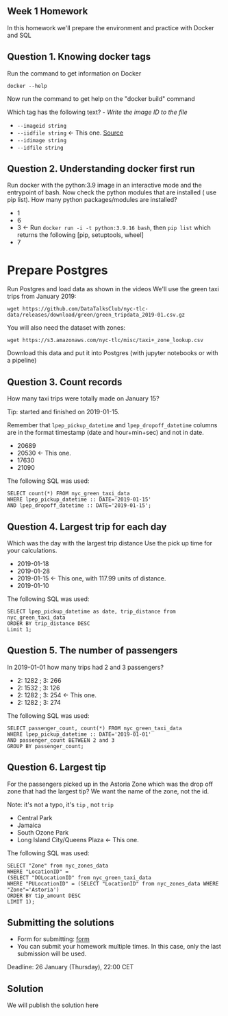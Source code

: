 ## Week 1 Homework

In this homework we'll prepare the environment 
and practice with Docker and SQL


## Question 1. Knowing docker tags

Run the command to get information on Docker 

```docker --help```

Now run the command to get help on the "docker build" command

Which tag has the following text? - *Write the image ID to the file* 

- `--imageid string`
- `--iidfile string` <- This one. [Source](https://docs.docker.com/engine/reference/commandline/image_build/) 
- `--idimage string`
- `--idfile string`


## Question 2. Understanding docker first run 

Run docker with the python:3.9 image in an interactive mode and the entrypoint of bash.
Now check the python modules that are installed ( use pip list). 
How many python packages/modules are installed?

- 1
- 6
- 3 <- Run `docker run -i -t python:3.9.16 bash`, then `pip list` which returns the following [pip, setuptools, wheel]
- 7

# Prepare Postgres

Run Postgres and load data as shown in the videos
We'll use the green taxi trips from January 2019:

```wget https://github.com/DataTalksClub/nyc-tlc-data/releases/download/green/green_tripdata_2019-01.csv.gz```

You will also need the dataset with zones:

```wget https://s3.amazonaws.com/nyc-tlc/misc/taxi+_zone_lookup.csv```

Download this data and put it into Postgres (with jupyter notebooks or with a pipeline)


## Question 3. Count records 

How many taxi trips were totally made on January 15?

Tip: started and finished on 2019-01-15. 

Remember that `lpep_pickup_datetime` and `lpep_dropoff_datetime` columns are in the format timestamp (date and hour+min+sec) and not in date.

- 20689
- 20530 <- This one. 
- 17630
- 21090

The following SQL was used: 
```
SELECT count(*) FROM nyc_green_taxi_data
WHERE lpep_pickup_datetime :: DATE='2019-01-15'
AND lpep_dropoff_datetime :: DATE='2019-01-15';
```

## Question 4. Largest trip for each day

Which was the day with the largest trip distance
Use the pick up time for your calculations.

- 2019-01-18
- 2019-01-28
- 2019-01-15 <- This one, with 117.99 units of distance. 
- 2019-01-10

The following SQL was used:
```
SELECT lpep_pickup_datetime as date, trip_distance from nyc_green_taxi_data 
ORDER BY trip_distance DESC
Limit 1;
```

## Question 5. The number of passengers

In 2019-01-01 how many trips had 2 and 3 passengers?
 
- 2: 1282 ; 3: 266
- 2: 1532 ; 3: 126
- 2: 1282 ; 3: 254 <- This one.
- 2: 1282 ; 3: 274

The following SQL was used:
```
SELECT passenger_count, count(*) FROM nyc_green_taxi_data
WHERE lpep_pickup_datetime :: DATE='2019-01-01'
AND passenger_count BETWEEN 2 and 3
GROUP BY passenger_count;
```

## Question 6. Largest tip

For the passengers picked up in the Astoria Zone which was the drop off zone that had the largest tip?
We want the name of the zone, not the id.

Note: it's not a typo, it's `tip` , not `trip`

- Central Park
- Jamaica
- South Ozone Park
- Long Island City/Queens Plaza <- This one.

The following SQL was used: 
```
SELECT "Zone" from nyc_zones_data
WHERE "LocationID" = 
(SELECT "DOLocationID" from nyc_green_taxi_data
WHERE "PULocationID" = (SELECT "LocationID" from nyc_zones_data WHERE "Zone"='Astoria')
ORDER BY tip_amount DESC
LIMIT 1);
```
## Submitting the solutions

* Form for submitting: [form](https://forms.gle/EjphSkR1b3nsdojv7)
* You can submit your homework multiple times. In this case, only the last submission will be used. 

Deadline: 26 January (Thursday), 22:00 CET


## Solution

We will publish the solution here